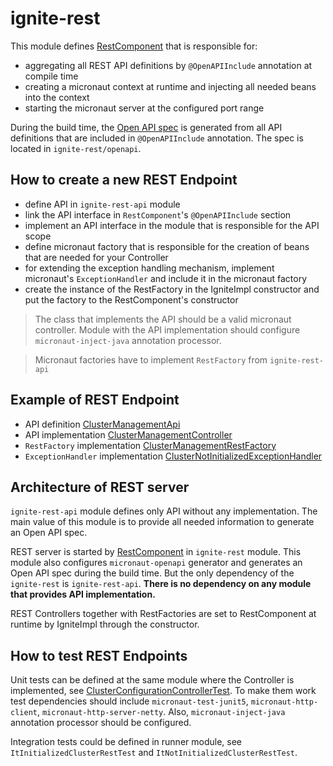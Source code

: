 # ignite-rest

This module defines [RestComponent](src/main/java/org/apache/ignite/internal/rest/RestComponent.java) that is responsible for:

- aggregating all REST API definitions by `@OpenAPIInclude` annotation at compile time
- creating a micronaut context at runtime and injecting all needed beans into the context
- starting the micronaut server at the configured port range

During the build time, the [Open API spec]() is generated from all API definitions that are included in
`@OpenAPIInclude` annotation. The spec is located in `ignite-rest/openapi`.

## How to create a new REST Endpoint

- define API in `ignite-rest-api` module
- link the API interface in `RestComponent`'s `@OpenAPIInclude` section
- implement an API interface in the module that is responsible for the API scope
- define micronaut factory that is responsible for the creation of beans that are needed for your Controller
- for extending the exception handling mechanism, implement micronaut's `ExceptionHandler` and include it in the micronaut factory
- create the instance of the RestFactory in the IgniteImpl constructor and put the factory to the RestComponent's constructor

> The class that implements the API should be a valid micronaut controller.
> Module with the API implementation should configure `micronaut-inject-java` annotation processor.

> Micronaut factories have to implement `RestFactory` from `ignite-rest-api` 

## Example of REST Endpoint

- API definition [ClusterManagementApi](../rest-api/src/main/java/org/apache/ignite/internal/rest/api/cluster)
- API implementation [ClusterManagementController](../cluster-management/src/main/java/org/apache/ignite/internal/cluster/management/rest/ClusterManagementController.java)
- `RestFactory` implementation [ClusterManagementRestFactory](../cluster-management/src/main/java/org/apache/ignite/internal/cluster/management/rest/ClusterManagementRestFactory.java)
- `ExceptionHandler` implementation [ClusterNotInitializedExceptionHandler](../cluster-management/src/main/java/org/apache/ignite/internal/cluster/management/rest/exception/handler/ClusterNotInitializedExceptionHandler.java)

## Architecture of REST server

`ignite-rest-api` module defines only API without any implementation. 
The main value of this module is to provide all needed information to generate an Open API spec.

REST server is started by [RestComponent](src/main/java/org/apache/ignite/internal/rest/RestComponent.java) in `ignite-rest` module.
This module also configures `micronaut-openapi` generator and generates an Open API spec during the build time.
But the only dependency of the `ignite-rest` is `ignite-rest-api`. **There is no dependency on any module that provides API implementation.**

REST Controllers together with RestFactories are set to RestComponent at runtime by IgniteImpl through the constructor.


## How to test REST Endpoints

Unit tests can be defined at the same module where the Controller is implemented, see [ClusterConfigurationControllerTest](../configuration/src/test/java/org/apache/ignite/internal/rest/configuration/ClusterConfigurationControllerTest.java).
To make them work test dependencies should include `micronaut-test-junit5`, `micronaut-http-client`, `micronaut-http-server-netty`. 
Also, `micronaut-inject-java` annotation processor should be configured.

Integration tests could be defined in runner module, see `ItInitializedClusterRestTest` and `ItNotInitializedClusterRestTest`.

